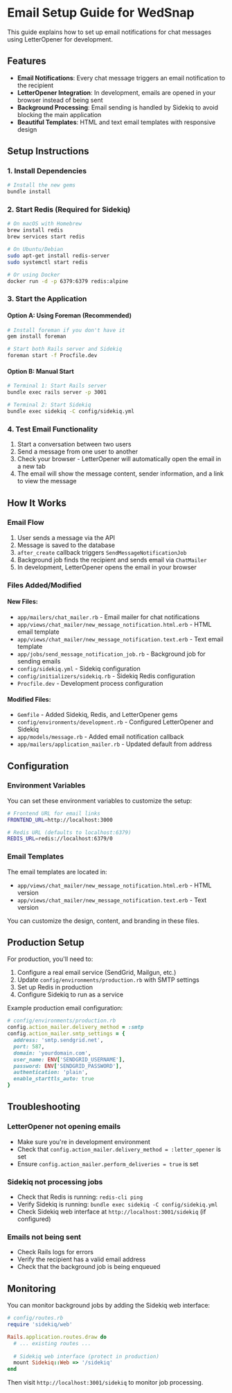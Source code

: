 # Email Setup Guide for WedSnap

This guide explains how to set up email notifications for chat messages using LetterOpener for development.

## Features

- **Email Notifications**: Every chat message triggers an email notification to the recipient
- **LetterOpener Integration**: In development, emails are opened in your browser instead of being sent
- **Background Processing**: Email sending is handled by Sidekiq to avoid blocking the main application
- **Beautiful Templates**: HTML and text email templates with responsive design

## Setup Instructions

### 1. Install Dependencies

```bash
# Install the new gems
bundle install
```

### 2. Start Redis (Required for Sidekiq)

```bash
# On macOS with Homebrew
brew install redis
brew services start redis

# On Ubuntu/Debian
sudo apt-get install redis-server
sudo systemctl start redis

# Or using Docker
docker run -d -p 6379:6379 redis:alpine
```

### 3. Start the Application

#### Option A: Using Foreman (Recommended)
```bash
# Install foreman if you don't have it
gem install foreman

# Start both Rails server and Sidekiq
foreman start -f Procfile.dev
```

#### Option B: Manual Start
```bash
# Terminal 1: Start Rails server
bundle exec rails server -p 3001

# Terminal 2: Start Sidekiq
bundle exec sidekiq -C config/sidekiq.yml
```

### 4. Test Email Functionality

1. Start a conversation between two users
2. Send a message from one user to another
3. Check your browser - LetterOpener will automatically open the email in a new tab
4. The email will show the message content, sender information, and a link to view the message

## How It Works

### Email Flow
1. User sends a message via the API
2. Message is saved to the database
3. `after_create` callback triggers `SendMessageNotificationJob`
4. Background job finds the recipient and sends email via `ChatMailer`
5. In development, LetterOpener opens the email in your browser

### Files Added/Modified

#### New Files:
- `app/mailers/chat_mailer.rb` - Email mailer for chat notifications
- `app/views/chat_mailer/new_message_notification.html.erb` - HTML email template
- `app/views/chat_mailer/new_message_notification.text.erb` - Text email template
- `app/jobs/send_message_notification_job.rb` - Background job for sending emails
- `config/sidekiq.yml` - Sidekiq configuration
- `config/initializers/sidekiq.rb` - Sidekiq Redis configuration
- `Procfile.dev` - Development process configuration

#### Modified Files:
- `Gemfile` - Added Sidekiq, Redis, and LetterOpener gems
- `config/environments/development.rb` - Configured LetterOpener and Sidekiq
- `app/models/message.rb` - Added email notification callback
- `app/mailers/application_mailer.rb` - Updated default from address

## Configuration

### Environment Variables

You can set these environment variables to customize the setup:

```bash
# Frontend URL for email links
FRONTEND_URL=http://localhost:3000

# Redis URL (defaults to localhost:6379)
REDIS_URL=redis://localhost:6379/0
```

### Email Templates

The email templates are located in:
- `app/views/chat_mailer/new_message_notification.html.erb` - HTML version
- `app/views/chat_mailer/new_message_notification.text.erb` - Text version

You can customize the design, content, and branding in these files.

## Production Setup

For production, you'll need to:

1. Configure a real email service (SendGrid, Mailgun, etc.)
2. Update `config/environments/production.rb` with SMTP settings
3. Set up Redis in production
4. Configure Sidekiq to run as a service

Example production email configuration:

```ruby
# config/environments/production.rb
config.action_mailer.delivery_method = :smtp
config.action_mailer.smtp_settings = {
  address: 'smtp.sendgrid.net',
  port: 587,
  domain: 'yourdomain.com',
  user_name: ENV['SENDGRID_USERNAME'],
  password: ENV['SENDGRID_PASSWORD'],
  authentication: 'plain',
  enable_starttls_auto: true
}
```

## Troubleshooting

### LetterOpener not opening emails
- Make sure you're in development environment
- Check that `config.action_mailer.delivery_method = :letter_opener` is set
- Ensure `config.action_mailer.perform_deliveries = true` is set

### Sidekiq not processing jobs
- Check that Redis is running: `redis-cli ping`
- Verify Sidekiq is running: `bundle exec sidekiq -C config/sidekiq.yml`
- Check Sidekiq web interface at `http://localhost:3001/sidekiq` (if configured)

### Emails not being sent
- Check Rails logs for errors
- Verify the recipient has a valid email address
- Check that the background job is being enqueued

## Monitoring

You can monitor background jobs by adding the Sidekiq web interface:

```ruby
# config/routes.rb
require 'sidekiq/web'

Rails.application.routes.draw do
  # ... existing routes ...
  
  # Sidekiq web interface (protect in production)
  mount Sidekiq::Web => '/sidekiq'
end
```

Then visit `http://localhost:3001/sidekiq` to monitor job processing. 